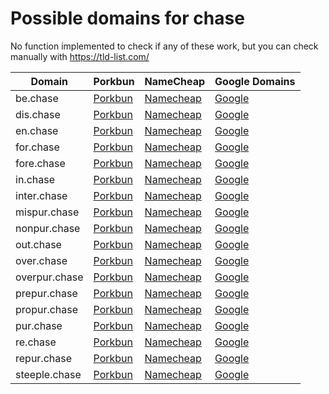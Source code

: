 # Possible domains for chase

No function implemented to check if any of these work, but you can check manually with https://tld-list.com/

| Domain | Porkbun | NameCheap | Google Domains |
|---|---|---|---|
| be.chase | [Porkbun](https://porkbun.com/checkout/search?prb=e814663da1&tlds=&idnLanguage=&search=search&q=be.chase) | [Namecheap](https://www.namecheap.com/domains/registration/results/?domain=be.chase) | [Google](https://domains.google.com/registrar/search?searchTerm=be.chase) |
| dis.chase | [Porkbun](https://porkbun.com/checkout/search?prb=e814663da1&tlds=&idnLanguage=&search=search&q=dis.chase) | [Namecheap](https://www.namecheap.com/domains/registration/results/?domain=dis.chase) | [Google](https://domains.google.com/registrar/search?searchTerm=dis.chase) |
| en.chase | [Porkbun](https://porkbun.com/checkout/search?prb=e814663da1&tlds=&idnLanguage=&search=search&q=en.chase) | [Namecheap](https://www.namecheap.com/domains/registration/results/?domain=en.chase) | [Google](https://domains.google.com/registrar/search?searchTerm=en.chase) |
| for.chase | [Porkbun](https://porkbun.com/checkout/search?prb=e814663da1&tlds=&idnLanguage=&search=search&q=for.chase) | [Namecheap](https://www.namecheap.com/domains/registration/results/?domain=for.chase) | [Google](https://domains.google.com/registrar/search?searchTerm=for.chase) |
| fore.chase | [Porkbun](https://porkbun.com/checkout/search?prb=e814663da1&tlds=&idnLanguage=&search=search&q=fore.chase) | [Namecheap](https://www.namecheap.com/domains/registration/results/?domain=fore.chase) | [Google](https://domains.google.com/registrar/search?searchTerm=fore.chase) |
| in.chase | [Porkbun](https://porkbun.com/checkout/search?prb=e814663da1&tlds=&idnLanguage=&search=search&q=in.chase) | [Namecheap](https://www.namecheap.com/domains/registration/results/?domain=in.chase) | [Google](https://domains.google.com/registrar/search?searchTerm=in.chase) |
| inter.chase | [Porkbun](https://porkbun.com/checkout/search?prb=e814663da1&tlds=&idnLanguage=&search=search&q=inter.chase) | [Namecheap](https://www.namecheap.com/domains/registration/results/?domain=inter.chase) | [Google](https://domains.google.com/registrar/search?searchTerm=inter.chase) |
| mispur.chase | [Porkbun](https://porkbun.com/checkout/search?prb=e814663da1&tlds=&idnLanguage=&search=search&q=mispur.chase) | [Namecheap](https://www.namecheap.com/domains/registration/results/?domain=mispur.chase) | [Google](https://domains.google.com/registrar/search?searchTerm=mispur.chase) |
| nonpur.chase | [Porkbun](https://porkbun.com/checkout/search?prb=e814663da1&tlds=&idnLanguage=&search=search&q=nonpur.chase) | [Namecheap](https://www.namecheap.com/domains/registration/results/?domain=nonpur.chase) | [Google](https://domains.google.com/registrar/search?searchTerm=nonpur.chase) |
| out.chase | [Porkbun](https://porkbun.com/checkout/search?prb=e814663da1&tlds=&idnLanguage=&search=search&q=out.chase) | [Namecheap](https://www.namecheap.com/domains/registration/results/?domain=out.chase) | [Google](https://domains.google.com/registrar/search?searchTerm=out.chase) |
| over.chase | [Porkbun](https://porkbun.com/checkout/search?prb=e814663da1&tlds=&idnLanguage=&search=search&q=over.chase) | [Namecheap](https://www.namecheap.com/domains/registration/results/?domain=over.chase) | [Google](https://domains.google.com/registrar/search?searchTerm=over.chase) |
| overpur.chase | [Porkbun](https://porkbun.com/checkout/search?prb=e814663da1&tlds=&idnLanguage=&search=search&q=overpur.chase) | [Namecheap](https://www.namecheap.com/domains/registration/results/?domain=overpur.chase) | [Google](https://domains.google.com/registrar/search?searchTerm=overpur.chase) |
| prepur.chase | [Porkbun](https://porkbun.com/checkout/search?prb=e814663da1&tlds=&idnLanguage=&search=search&q=prepur.chase) | [Namecheap](https://www.namecheap.com/domains/registration/results/?domain=prepur.chase) | [Google](https://domains.google.com/registrar/search?searchTerm=prepur.chase) |
| propur.chase | [Porkbun](https://porkbun.com/checkout/search?prb=e814663da1&tlds=&idnLanguage=&search=search&q=propur.chase) | [Namecheap](https://www.namecheap.com/domains/registration/results/?domain=propur.chase) | [Google](https://domains.google.com/registrar/search?searchTerm=propur.chase) |
| pur.chase | [Porkbun](https://porkbun.com/checkout/search?prb=e814663da1&tlds=&idnLanguage=&search=search&q=pur.chase) | [Namecheap](https://www.namecheap.com/domains/registration/results/?domain=pur.chase) | [Google](https://domains.google.com/registrar/search?searchTerm=pur.chase) |
| re.chase | [Porkbun](https://porkbun.com/checkout/search?prb=e814663da1&tlds=&idnLanguage=&search=search&q=re.chase) | [Namecheap](https://www.namecheap.com/domains/registration/results/?domain=re.chase) | [Google](https://domains.google.com/registrar/search?searchTerm=re.chase) |
| repur.chase | [Porkbun](https://porkbun.com/checkout/search?prb=e814663da1&tlds=&idnLanguage=&search=search&q=repur.chase) | [Namecheap](https://www.namecheap.com/domains/registration/results/?domain=repur.chase) | [Google](https://domains.google.com/registrar/search?searchTerm=repur.chase) |
| steeple.chase | [Porkbun](https://porkbun.com/checkout/search?prb=e814663da1&tlds=&idnLanguage=&search=search&q=steeple.chase) | [Namecheap](https://www.namecheap.com/domains/registration/results/?domain=steeple.chase) | [Google](https://domains.google.com/registrar/search?searchTerm=steeple.chase) |
